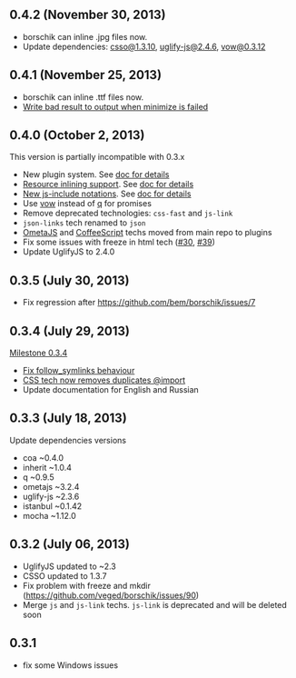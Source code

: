 <!--
{
    "title": "Changelog",
    "longTitle": "borschik Changelog",
    "createDate": "06-07-2013",
    "editDate": "08-10-2013",
    "summary": "borschik changelog.",
    "thumbnail": "",
    "authors": ["androsov-alexey", "belov-sergey"],
    "tags": ["tools", "borschik"],
    "translators": [],
    "type": "tools"
}
#META_LABEL-->

## 0.4.2 (November 30, 2013)

- borschik can inline .jpg files now.
- Update dependencies: csso@1.3.10, uglify-js@2.4.6, vow@0.3.12

## 0.4.1 (November 25, 2013)

- borschik can inline .ttf files now.
- [Write bad result to output when minimize is failed](https://github.com/bem/borschik/issues/28)

## 0.4.0 (October 2, 2013)
This version is partially incompatible with 0.3.x

- New plugin system. See [doc for details](https://github.com/bem/borschik/blob/master/docs/where-is-my-tech/where-is-my-tech.en.md)
- [Resource inlining support](https://github.com/bem/borschik/issues/9). See [doc for details](https://github.com/bem/borschik/blob/master/docs/freeze/freeze.en.md#resource-inlining)
- [New js-include notations](https://github.com/bem/borschik/issues/16). See [doc for details](https://github.com/bem/borschik/blob/master/docs/js-include/js-include.en.md)
- Use [vow](https://github.com/dfilatov/jspromise) instead of [q](https://github.com/kriskowal/q) for promises
- Remove deprecated technologies: `css-fast` and `js-link`
- `json-links` tech renamed to `json`
- [OmetaJS](https://github.com/bem/borschik-tech-css-ometajs) and [CoffeeScript](https://github.com/bem/borschik-tech-js-coffee) techs moved from main repo to plugins
- Fix some issues with freeze in html tech ([#30](https://github.com/bem/borschik/issues/30), [#39](https://github.com/bem/borschik/issues/39))
- Update UglifyJS to 2.4.0

## 0.3.5 (July 30, 2013)
- Fix regression after https://github.com/bem/borschik/issues/7

## 0.3.4 (July 29, 2013)
[Milestone 0.3.4](https://github.com/bem/borschik/issues?milestone=3&state=closed)

- [Fix follow_symlinks behaviour](https://github.com/bem/borschik/issues/7)
- [CSS tech now removes duplicates @import](https://github.com/bem/borschik/issues/4)
- Update documentation for English and Russian

## 0.3.3 (July 18, 2013)
Update dependencies versions

- coa ~0.4.0
- inherit ~1.0.4
- q ~0.9.5
- ometajs ~3.2.4
- uglify-js ~2.3.6
- istanbul ~0.1.42
- mocha ~1.12.0

## 0.3.2 (July 06, 2013)
- UglifyJS updated to ~2.3
- CSSO updated to 1.3.7
- Fix problem with freeze and mkdir (https://github.com/veged/borschik/issues/90)
- Merge `js` and `js-link` techs. `js-link` is deprecated and will be deleted soon

## 0.3.1
- fix some Windows issues
